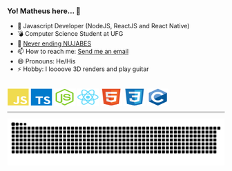 ### Yo! Matheus here... 👋

- 🌱 Javascript Developer (NodeJS, ReactJS and React Native)
- 💣 Computer Science Student at UFG
- 💬 [Never ending NUJABES](https://www.youtube.com/watch?v=2sML2bq_WGw) 
- 📫 How to reach me: [Send me an email](<mailto: dev.matheus.melo@gmail.com>)
- 😄 Pronouns: He/His
- ⚡ Hobby: I loooove 3D renders and play guitar

<!-- <div>
  <a href="https://github.com/mathmelo">
  <img height="180em" src="https://github-readme-stats.vercel.app/api/top-langs?username=mathmelo&layout=compact&show_icons=true&theme=midnight-purple"/>
</div> -->
<div style="display: inline_block"><br>
  <img align="center" alt="Meloso-Js" height="40" width="50" src="https://raw.githubusercontent.com/devicons/devicon/master/icons/javascript/javascript-plain.svg">
  <img align="center" alt="Meloso-Ts" height="40" width="50" src="https://raw.githubusercontent.com/devicons/devicon/master/icons/typescript/typescript-plain.svg">
  <img align="center" alt="Meloso-Ts" height="40" width="50" src="https://raw.githubusercontent.com/devicons/devicon/master/icons/nodejs/nodejs-original.svg">
  <img align="center" alt="Meloso-React" height="40" width="50" src="https://raw.githubusercontent.com/devicons/devicon/master/icons/react/react-original.svg">
  <img align="center" alt="Meloso-HTML" height="40" width="50" src="https://raw.githubusercontent.com/devicons/devicon/master/icons/html5/html5-original.svg">
  <img align="center" alt="Meloso-CSS" height="40" width="50" src="https://raw.githubusercontent.com/devicons/devicon/master/icons/css3/css3-original.svg">
  <img align="center" alt="Meloso-C" height="40" width="50" src="https://raw.githubusercontent.com/devicons/devicon/master/icons/c/c-original.svg">
</div>
  
---
![Snake animation](https://github.com/mathmelo/mathmelo/blob/output/github-contribution-grid-snake.svg)
